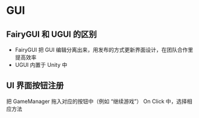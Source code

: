 # GUI

## FairyGUI 和 UGUI 的区别

- FairyGUI 把 GUI 编辑分离出来，用发布的方式更新界面设计，在团队合作里提高效率
- UGUI 内置于 Unity 中

## UI 界面按钮注册

把 GameManager 拖入对应的按钮中（例如 “继续游戏”） On Click 中，选择相应方法


